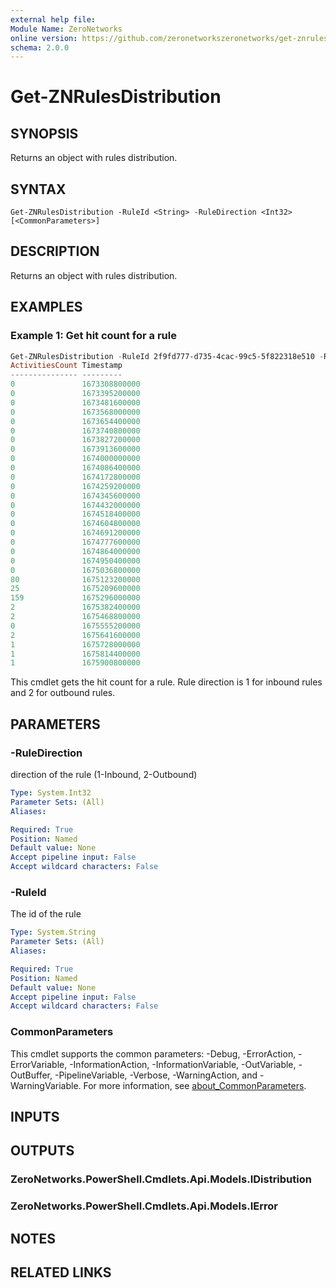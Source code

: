 ```yaml
---
external help file:
Module Name: ZeroNetworks
online version: https://github.com/zeronetworkszeronetworks/get-znrulesdistribution
schema: 2.0.0
---
```


# Get-ZNRulesDistribution

## SYNOPSIS
Returns an object with rules distribution.

## SYNTAX

```
Get-ZNRulesDistribution -RuleId <String> -RuleDirection <Int32> [<CommonParameters>]
```

## DESCRIPTION
Returns an object with rules distribution.

## EXAMPLES

### Example 1: Get hit count for a rule
```powershell
Get-ZNRulesDistribution -RuleId 2f9fd777-d735-4cac-99c5-5f822318e510 -RuleDirection 1
ActivitiesCount Timestamp
--------------- ---------
0               1673308800000                                                                                
0               1673395200000   
0               1673481600000
0               1673568000000
0               1673654400000
0               1673740800000
0               1673827200000
0               1673913600000
0               1674000000000
0               1674086400000
0               1674172800000
0               1674259200000
0               1674345600000
0               1674432000000
0               1674518400000
0               1674604800000
0               1674691200000
0               1674777600000
0               1674864000000
0               1674950400000
0               1675036800000
80              1675123200000
25              1675209600000
159             1675296000000
2               1675382400000
2               1675468800000
0               1675555200000
2               1675641600000
1               1675728000000
1               1675814400000
1               1675900800000
```

This cmdlet gets the hit count for a rule.
Rule direction is 1 for inbound rules and 2 for outbound rules.

## PARAMETERS

### -RuleDirection
direction of the rule (1-Inbound, 2-Outbound)

```yaml
Type: System.Int32
Parameter Sets: (All)
Aliases:

Required: True
Position: Named
Default value: None
Accept pipeline input: False
Accept wildcard characters: False
```

### -RuleId
The id of the rule

```yaml
Type: System.String
Parameter Sets: (All)
Aliases:

Required: True
Position: Named
Default value: None
Accept pipeline input: False
Accept wildcard characters: False
```

### CommonParameters
This cmdlet supports the common parameters: -Debug, -ErrorAction, -ErrorVariable, -InformationAction, -InformationVariable, -OutVariable, -OutBuffer, -PipelineVariable, -Verbose, -WarningAction, and -WarningVariable. For more information, see [about_CommonParameters](http://go.microsoft.com/fwlink/?LinkID=113216).

## INPUTS

## OUTPUTS

### ZeroNetworks.PowerShell.Cmdlets.Api.Models.IDistribution

### ZeroNetworks.PowerShell.Cmdlets.Api.Models.IError

## NOTES

## RELATED LINKS

